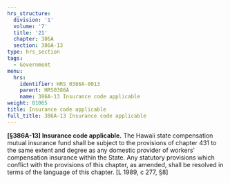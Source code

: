 ```yaml
---
hrs_structure:
  division: '1'
  volume: '7'
  title: '21'
  chapter: 386A
  section: 386A-13
type: hrs_section
tags:
  - Government
menu:
  hrs:
    identifier: HRS_0386A-0013
    parent: HRS0386A
    name: 386A-13 Insurance code applicable
weight: 81065
title: Insurance code applicable
full_title: 386A-13 Insurance code applicable
---
```

**[§386A-13] Insurance code applicable.** The Hawaii state compensation mutual insurance fund shall be subject to the provisions of chapter 431 to the same extent and degree as any domestic provider of workers' compensation insurance within the State. Any statutory provisions which conflict with the provisions of this chapter, as amended, shall be resolved in terms of the language of this chapter. [L 1989, c 277, §8]